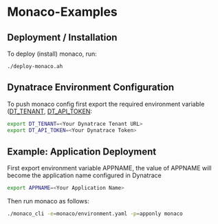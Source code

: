 # Monaco-Examples


## Deployment / Installation

To deploy (install) monaco, run:

`./deploy-monaco.ah`

## Dynatrace Environment Configuration
To push monaco config first export the required environment variable ([DT_TENANT](#DT_TENANT), [DT_API_TOKEN](#DT_API_TOKEN):

```bash
export DT_TENANT=<Your Dynatrace Tenant URL>
export DT_API_TOKEN=<Your Dynatrace Token>

```


## Example: Application Deployment
First export environment variable APPNAME, the value of APPNAME will become the application name configured in Dynatrace

```bash
export APPNAME=<Your Application Name>

```
Then run monaco as follows:

```bash
./monaco_cli -e=monaco/environment.yaml -p=apponly monaco
```